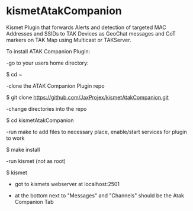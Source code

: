 # kismetAtakCompanion
Kismet Plugin that forwards Alerts and detection of targeted MAC Addresses and SSIDs to TAK Devices as GeoChat messages and CoT markers on TAK Map using Multicast or TAKServer.

To install ATAK Companion Plugin:

-go to your users home directory:

$ cd ~

-clone the ATAK Companion Plugin repo

$ git clone https://github.com/JaxProjex/kismetAtakCompanion.git

-change directories into the repo

$ cd kismetAtakCompanion

-run make to add files to necessary place, enable/start services for plugin to work

$ make install

-run kismet (not as root)

$ kismet

- got to kismets webserver at localhost:2501

- at the bottom next to "Messages" and "Channels" should be the Atak Companion Tab
